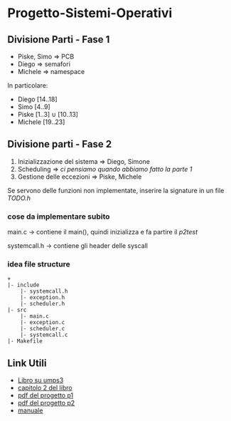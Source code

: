 # Progetto-Sistemi-Operativi

## Divisione Parti - Fase 1

- Piske, Simo => PCB
- Diego => semafori
- Michele => namespace

In particolare:

- Diego [14..18]
- Simo [4..9]
- Piske [1..3] ∪ [10..13]
- Michele [19..23]

## Divisione parti - Fase 2

1. Inizializzazione del sistema => Diego, Simone
2. Scheduling => _ci pensiamo quando abbiamo fatto la parte 1_
3. Gestione delle eccezioni => Piske, Michele

Se servono delle funzioni non implementate, inserire la signature in un file _TODO.h_

### cose da implementare subito

main.c -> contiene il main(), quindi inizializza e fa partire il _p2test_

systemcall.h -> contiene gli header delle syscall

### idea file structure

```
+
|- include
    |- systemcall.h
    |- exception.h
    |- scheduler.h
|- src
	|- main.c
	|- exception.c
	|- scheduler.c
	|- systemcall.c
|- Makefile
```

## Link Utili

- [Libro su umps3](http://cs.unibo.it/~renzo/doc/umps3/uMPS3princOfOperations.pdf)
- [capitolo 2 del libro](http://cs.unibo.it/~renzo/so/panda+/panda+.pdf)
- [pdf del progetto p1](http://cs.unibo.it/~renzo/so/panda+/panda+phase1.pdf)
- [pdf del progetto p2](http://cs.unibo.it/~renzo/so/panda+/panda+phase2.pdf)
- [manuale](http://cs.unibo.it/~renzo/doc/umps3/pandos.pdf)
